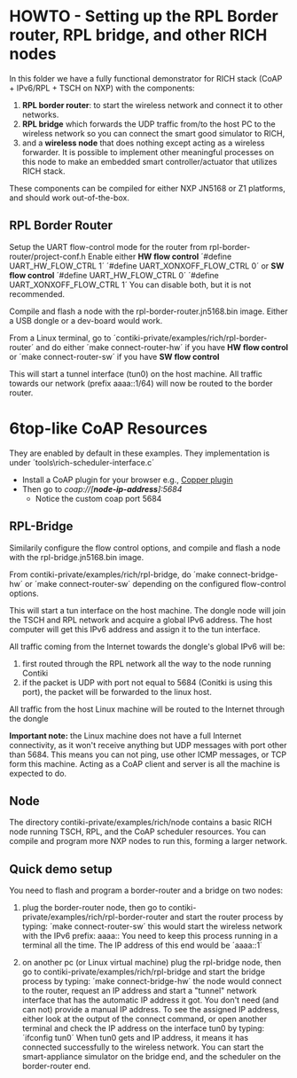 # HOWTO - Setting up the RPL Border router, RPL bridge, and other RICH nodes

In this folder we have a fully functional demonstrator for RICH stack (CoAP + IPv6/RPL + TSCH on NXP) with the components:
1. **RPL border router**: to start the wireless network and connect it to other networks. 
2. **RPL bridge** which forwards the UDP traffic from/to the host PC to the wireless network so you can connect the smart good simulator to RICH, 
3. and a **wireless node** that does nothing except acting as a wireless forwarder. It is possible to implement other meaningful processes on this node to make an embedded smart controller/actuator that utilizes RICH stack.

These components can be compiled for either NXP JN5168 or Z1 platforms, and should work out-of-the-box.

## RPL Border Router

Setup the UART flow-control mode for the router from rpl-border-router/project-conf.h
Enable either **HW flow control**
´#define UART_HW_FLOW_CTRL  1´
´#define UART_XONXOFF_FLOW_CTRL 0´
or **SW flow control**
´#define UART_HW_FLOW_CTRL  0´
´#define UART_XONXOFF_FLOW_CTRL 1´
You can disable both, but it is not recommended.

Compile and flash a node with the rpl-border-router.jn5168.bin image. Either a USB dongle or a dev-board would work.

From a Linux terminal, go to ´contiki-private/examples/rich/rpl-border-router´ and do either
´make connect-router-hw´ if you have **HW flow control**
or ´make connect-router-sw´ if you have **SW flow control**

This will start a tunnel interface (tun0) on the host machine.
All traffic towards our network (prefix aaaa::1/64) will now be routed to the border router.

# 6top-like CoAP Resources

They are enabled by default in these examples. They implementation is under ´tools\rich-scheduler-interface.c´ 

* Install a CoAP plugin for your browser e.g., [Copper plugin]( https://addons.mozilla.org/en-US/firefox/addon/copper-270430/)
* Then go to
*coap://[**node-ip-address**]:5684*
  * Notice the custom coap port 5684
  
## RPL-Bridge
Similarily configure the flow control options, and compile and flash a node with the rpl-bridge.jn5168.bin image.

From contiki-private/examples/rich/rpl-bridge, do
´make connect-bridge-hw´ or ´make connect-router-sw´ depending on the configured flow-control options.

This will start a tun interface on the host machine.
The dongle node will join the TSCH and RPL network and acquire a global IPv6 address.
The host computer will get this IPv6 address and assign it to the tun interface.

All traffic coming from the Internet towards the dongle's global IPv6 will be:
1. first routed through the RPL network all the way to the node running Contiki
2. if the packet is UDP with port not equal to 5684 (Conitki is using this port), the packet will be forwarded to the linux host.

All traffic from the host Linux machine will be routed to the Internet through the dongle

**Important note:** the Linux machine does not have a full Internet connectivity, as it won't receive anything but UDP messages with port other than 5684.
This means you can not ping, use other ICMP messages, or TCP form this machine.
Acting as a CoAP client and server is all the machine is expected to do.

## Node

The directory contiki-private/examples/rich/node contains a basic RICH node running TSCH, RPL, and the CoAP scheduler resources.
You can compile and program more NXP nodes to run this, forming a larger network.

## Quick demo setup

You need to flash and program a border-router and a bridge on two nodes:
1. plug the border-router node, then go to contiki-private/examples/rich/rpl-border-router and start the router process by typing: 
´make connect-router-sw´
this would start the wireless network with the IPv6 prefix: aaaa::
You need to keep this process running in a terminal all the time.
The IP address of this end would be ´aaaa::1´

2. on another pc (or Linux virtual machine) plug the rpl-bridge node, then go to contiki-private/examples/rich/rpl-bridge and start the bridge process by typing: 
´make connect-bridge-hw´
the node would connect to the router, request an IP address and start a "tunnel" network interface that has the automatic IP address it got. You don't need (and can not) provide a manual IP address. To see the assigned IP address, either look at the output of the connect command, or open another terminal and check the IP address on the interface tun0 by typing:
´ifconfig tun0´
When tun0 gets and IP address, it means it has connected successfully to the wireless network. 
You can start the smart-appliance simulator on the bridge end, and the scheduler on the border-router end.